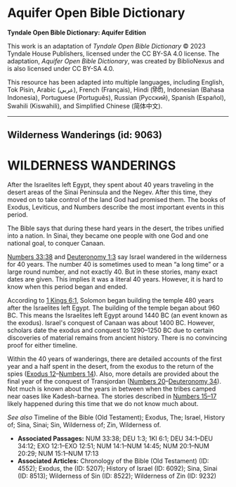 # Aquifer Open Bible Dictionary

**Tyndale Open Bible Dictionary: Aquifer Edition**

This work is an adaptation of *Tyndale Open Bible Dictionary* © 2023 Tyndale House Publishers, licensed under the CC BY\-SA 4\.0 license. The adaptation, *Aquifer Open Bible Dictionary*, was created by BiblioNexus and is also licensed under CC BY\-SA 4\.0\.

This resource has been adapted into multiple languages, including English, Tok Pisin, Arabic (عربي), French (Français), Hindi (हिंदी), Indonesian (Bahasa Indonesia), Portuguese (Português), Russian (Русский), Spanish (Español), Swahili (Kiswahili), and Simplified Chinese (简体中文).



--------------------------------

## Wilderness Wanderings (id: 9063)

WILDERNESS WANDERINGS
=====================

After the Israelites left Egypt, they spent about 40 years traveling in the desert areas of the Sinai Peninsula and the Negev. After this time, they moved on to take control of the land God had promised them. The books of Exodus, Leviticus, and Numbers describe the most important events in this period.

The Bible says that during these hard years in the desert, the tribes unified into a nation. In Sinai, they became one people with one God and one national goal, to conquer Canaan.

[Numbers 33:38](https://ref.ly/Num33:38) and [Deuteronomy 1:3](https://ref.ly/Deut1:3) say Israel wandered in the wilderness for 40 years. The number 40 is sometimes used to mean “a long time” or a large round number, and not exactly 40\. But in these stories, many exact dates are given. This implies it was a literal 40 years. However, it is hard to know when this period began and ended.

According to [1 Kings 6:1](https://ref.ly/1Kgs6:1), Solomon began building the temple 480 years after the Israelites left Egypt. The building of the temple began about 960 BC. This means the Israelites left Egypt around 1440 BC (an event known as the exodus). Israel's conquest of Canaan was about 1400 BC. However, scholars date the exodus and conquest to 1290–1250 BC due to certain discoveries of material remains from ancient history. There is no convincing proof for either timeline.

Within the 40 years of wanderings, there are detailed accounts of the first year and a half spent in the desert, from the exodus to the return of the spies ([Exodus 12](https://ref.ly/Exod12:1-Exod12:51)–[Numbers 14](https://ref.ly/Num14:1-Num14:45)). Also, more details are provided about the final year of the conquest of Transjordan ([Numbers 20](https://ref.ly/Num20:1-Num20:29)–[Deuteronomy 34](https://ref.ly/Deut34:1-Deut34:12)). Not much is known about the years in between when the tribes camped near oases like Kadesh\-barnea. The stories described in [Numbers 15–17](https://ref.ly/Num15:1-Num17:13) likely happened during this time that we do not know much about.

*See also* Timeline of the Bible (Old Testament); Exodus, The; Israel, History of; Sina, Sinai; Sin, Wilderness of; Zin, Wilderness of.

* **Associated Passages:** NUM 33:38; DEU 1:3; 1KI 6:1; DEU 34:1–DEU 34:12; EXO 12:1–EXO 12:51; NUM 14:1–NUM 14:45; NUM 20:1–NUM 20:29; NUM 15:1–NUM 17:13
* **Associated Articles:** Chronology of the Bible (Old Testament) (ID: 4552); Exodus, the (ID: 5207); History of Israel (ID: 6092); Sina, Sinai (ID: 8513); Wilderness of Sin (ID: 8522); Wilderness of Zin (ID: 9232)

